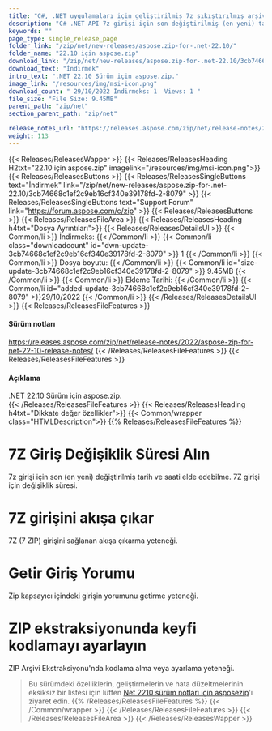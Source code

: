 ```yaml
---
title: "C#, .NET uygulamaları için geliştirilmiş 7z sıkıştırılmış arşiv formatı API" 
description: "C# .NET API 7z girişi için son değiştirilmiş (en yeni) tarih ve saati elde etmek için, arşiv çıkarma işleminde akış, get veya set kodlama için 7 zip girişi çıkarın." 
keywords: ""
page_type: single_release_page
folder_link: "/zip/net/new-releases/aspose.zip-for-.net-22.10/"
folder_name: "22.10 için aspose.zip" 
download_link: "/zip/net/new-releases/aspose.zip-for-.net-22.10/3cb74668c1ef2c9eb16cf340e39178fd-2-8079"
download_text: "İndirmek" 
intro_text: ".NET 22.10 Sürüm için aspose.zip." 
image_link: "/resources/img/msi-icon.png"
download_count: " 29/10/2022 İndirmeks: 1  Views: 1 "
file_size: "File Size: 9.45MB"
parent_path: "zip/net"
section_parent_path: "zip/net"

release_notes_url: "https://releases.aspose.com/zip/net/release-notes/2022/aspose-zip-for-net-22-10-release-notes/"
weight: 113
---
```

{{< Releases/ReleasesWapper >}}
{{< Releases/ReleasesHeading H2txt="22.10 için aspose.zip" imagelink="/resources/img/msi-icon.png">}}
{{< Releases/ReleasesButtons >}}
{{< Releases/ReleasesSingleButtons text="İndirmek" link="/zip/net/new-releases/aspose.zip-for-.net-22.10/3cb74668c1ef2c9eb16cf340e39178fd-2-8079" >}}
{{< Releases/ReleasesSingleButtons text="Support Forum" link="https://forum.aspose.com/c/zip" >}}
{{< Releases/ReleasesButtons >}}
{{< Releases/ReleasesFileArea >}}
{{< Releases/ReleasesHeading h4txt="Dosya Ayrıntıları">}}
{{< Releases/ReleasesDetailsUl >}}
{{< Common/li >}} İndirmeks: {{< /Common/li >}}
{{< Common/li class="downloadcount" id="dwn-update-3cb74668c1ef2c9eb16cf340e39178fd-2-8079" >}} 1 {{< /Common/li >}}
{{< Common/li >}} Dosya boyutu: {{< /Common/li >}}
{{< Common/li id="size-update-3cb74668c1ef2c9eb16cf340e39178fd-2-8079" >}} 9.45MB {{< /Common/li >}}
{{< Common/li >}} Ekleme Tarihi: {{< /Common/li >}}
{{< Common/li id="added-update-3cb74668c1ef2c9eb16cf340e39178fd-2-8079" >}}29/10/2022 {{< /Common/li >}}
{{< /Releases/ReleasesDetailsUl >}}
{{< Releases/ReleasesFileFeatures >}}
<h4>Sürüm notları</h4>
<a href='https://releases.aspose.com/zip/net/release-notes/2022/aspose-zip-for-net-22-10-release-notes/'>https://releases.aspose.com/zip/net/release-notes/2022/aspose-zip-for-net-22-10-release-notes/</a>
{{< /Releases/ReleasesFileFeatures >}}
{{< Releases/ReleasesFileFeatures >}}
<h4>Açıklama</h4>
<div class="HTMLDescription">.NET 22.10 Sürüm için aspose.zip.</div>
{{< /Releases/ReleasesFileFeatures >}}
{{< Releases/ReleasesHeading h4txt="Dikkate değer özellikler">}}
{{< Common/wrapper class="HTMLDescription">}}
{{% Releases/ReleasesFileFeatures %}}

# 7Z Giriş Değişiklik Süresi Alın

7z girişi için son (en yeni) değiştirilmiş tarih ve saati elde edebilme. 7Z girişi için değişiklik süresi.

# 7Z girişini akışa çıkar

7Z (7 ZIP) girişini sağlanan akışa çıkarma yeteneği.

# Getir Giriş Yorumu

Zip kapsayıcı içindeki girişin yorumunu getirme yeteneği.

# ZIP ekstraksiyonunda keyfi kodlamayı ayarlayın

ZIP Arşivi Ekstraksiyonu'nda kodlama alma veya ayarlama yeteneği.

> Bu sürümdeki özelliklerin, geliştirmelerin ve hata düzeltmelerinin eksiksiz bir listesi için lütfen [Net 2210 sürüm notları için asposezip](https://releases.aspose.com/zip/net/release-notes/2022/aspose-zip-for-net-22-10-release-notes/)'ı ziyaret edin.
{{% /Releases/ReleasesFileFeatures %}}
{{< /Common/wrapper >}}
{{< /Releases/ReleasesFileFeatures >}}
{{< /Releases/ReleasesFileArea >}}
{{< /Releases/ReleasesWapper >}}
